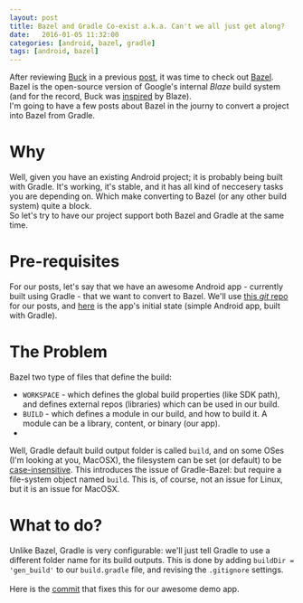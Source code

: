 ```yaml
---
layout: post
title: Bazel and Gradle Co-exist a.k.a. Can't we all just get along?
date:   2016-01-05 11:32:00
categories: [android, bazel, gradle]
tags: [android, bazel]
---
```

After reviewing [Buck](https://buckbuild.com/) in a previous [post](http://evendanan.net/android/buck/gradle/maven/2015/11/06/buck-maven-and-support/),
it was time to check out [Bazel](http://bazel.io/). Bazel is the open-source version of Google's internal _Blaze_ build system (and for the record,
Buck was [inspired](http://www.infoq.com/news/2013/05/Facebook-buck-xctool-build) by Blaze).<br/>
I'm going to have a few posts about Bazel in the journy to convert a project into Bazel from Gradle.

# Why #
Well, given you have an existing Android project; it is probably being built with Gradle. It's working, it's stable, and it has all kind
of neccesery tasks you are depending on. Which make converting to Bazel (or any other build system) quite a block.<br/>
So let's try to have our project support both Bazel and Gradle at the same time.

# Pre-requisites #
For our posts, let's say that we have an awesome Android app - currently built using Gradle - that we want to convert to Bazel. We'll
use [this _git_ repo](https://github.com/menny/BazelPlayground) for our posts, and [here](https://github.com/menny/BazelPlayground/commit/ac5e50f6532cc24419ccefd481d5374cc0982e64) is the app's initial state (simple Android app, built with Gradle).

# The Problem #
Bazel two type of files that define the build:

 * `WORKSPACE` - which defines the global build properties (like SDK path), and defines external repos (libraries) which can be used in our build.
 * `BUILD` - which defines a module in our build, and how to build it. A module can be a library, content, or binary (our app).
 * 
Well, Gradle default build output folder is called `build`, and on some OSes (I'm looking at you, MacOSX), the filesystem can be set (or default) to
be [case-insensitive](https://en.wikipedia.org/wiki/HFS_Plus#Limitations). This introduces the issue of Gradle-Bazel: but require a file-system
object named `build`. This is, of course, not an issue for Linux, but it is an issue for MacOSX.<br/>

# What to do? #
Unlike Bazel, Gradle is very configurable: we'll just tell Gradle to use a different folder name for its build outputs. 
This is done by adding `buildDir = 'gen_build'` to our `build.gradle` file, and revising the `.gitignore` settings.<br><br>
Here is the [commit](https://github.com/menny/BazelPlayground/commit/945daffa11249c3ac0841edf89c97098faf0c5e7) that fixes this for our awesome demo app.
